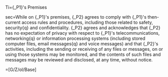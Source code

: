 Ti={_P1}'s Premises

sec=While on {_P1}'s premises, {_P2} agrees to comply with {_P1}'s then-current access rules and procedures, including those related to safety, security{q} and confidentiality.  {_P2} agrees and acknowledges that {_P2} has no expectation of privacy with respect to {_P1}'s telecommunications, networking{q} or information processing systems (including stored computer files, email messages{q} and voice messages) and that {_P2}'s activities, including the sending or receiving of any files or messages, on or using those systems may be monitored, and the contents of such files and messages may be reviewed and disclosed, at any time, without notice.

=[G/Z/ol/Base]
